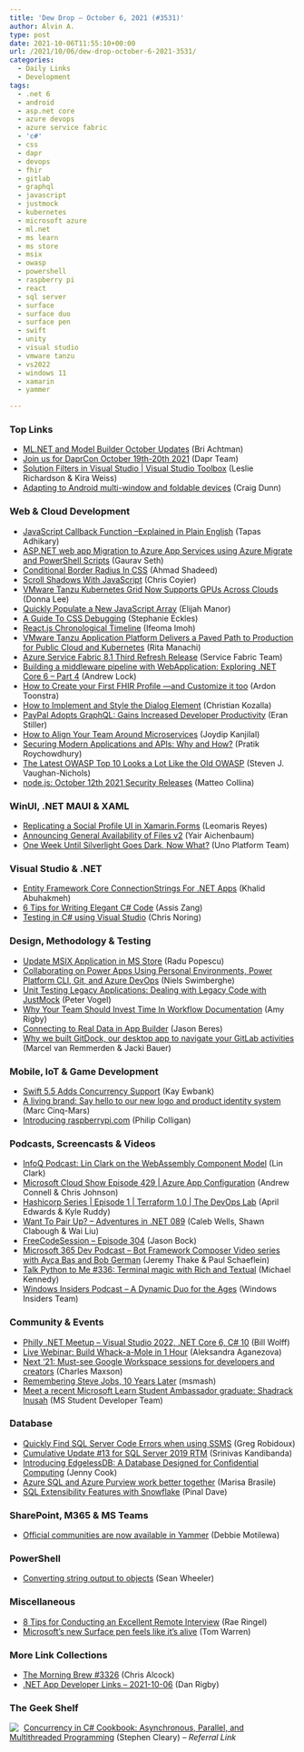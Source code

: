 ```yaml
---
title: 'Dew Drop – October 6, 2021 (#3531)'
author: Alvin A.
type: post
date: 2021-10-06T11:55:10+00:00
url: /2021/10/06/dew-drop-october-6-2021-3531/
categories:
  - Daily Links
  - Development
tags:
  - .net 6
  - android
  - asp.net core
  - azure devops
  - azure service fabric
  - 'c#'
  - css
  - dapr
  - devops
  - fhir
  - gitlab
  - graphql
  - javascript
  - justmock
  - kubernetes
  - microsoft azure
  - ml.net
  - ms learn
  - ms store
  - msix
  - owasp
  - powershell
  - raspberry pi
  - react
  - sql server
  - surface
  - surface duo
  - surface pen
  - swift
  - unity
  - visual studio
  - vmware tanzu
  - vs2022
  - windows 11
  - xamarin
  - yammer

---
```

### <a name="top"></a>Top Links

  * <a href="https://devblogs.microsoft.com/dotnet/ml-net-and-model-builder-october-updates/?WT.mc_id=DOP-MVP-4025064" target="_blank" rel="noopener">ML.NET and Model Builder October Updates</a> (Bri Achtman)
  * <a href="https://blog.dapr.io/posts/2021/10/05/join-us-for-daprcon-october-19th-20th-2021/" target="_blank" rel="noopener">Join us for DaprCon October 19th-20th 2021</a> (Dapr Team)
  * <a href="https://channel9.msdn.com/Shows/Visual-Studio-Toolbox/Solution-Filters-in-Visual-Studio?WT.mc_id=DOP-MVP-4025064" target="_blank" rel="noopener">Solution Filters in Visual Studio | Visual Studio Toolbox</a> (Leslie Richardson & Kira Weiss)
  * <a href="https://devblogs.microsoft.com/surface-duo/multi-window-foldable/?WT.mc_id=DOP-MVP-4025064" target="_blank" rel="noopener">Adapting to Android multi-window and foldable devices</a> (Craig Dunn)



### <a name="web"></a>Web & Cloud Development

  * <a href="https://www.freecodecamp.org/news/javascript-callback-function-plain-english/" target="_blank" rel="noopener">JavaScript Callback Function –Explained in Plain English</a> (Tapas Adhikary)
  * <a href="https://techcommunity.microsoft.com/t5/apps-on-azure/asp-net-web-app-migration-to-azure-app-services-using-azure/ba-p/2814513?WT.mc_id=DOP-MVP-4025064" target="_blank" rel="noopener">ASP.NET web app Migration to Azure App Services using Azure Migrate and PowerShell Scripts</a> (Gaurav Seth)
  * <a href="https://ishadeed.com/article/conditional-border-radius/" target="_blank" rel="noopener">Conditional Border Radius In CSS</a> (Ahmad Shadeed)
  * <a href="https://css-tricks.com/scroll-shadows-with-javascript/" target="_blank" rel="noopener">Scroll Shadows With JavaScript</a> (Chris Coyier)
  * <a href="https://tanzu.vmware.com/content/home-page/tanzu-kubernetes-grid-supports-gpus-across-clouds" target="_blank" rel="noopener">VMware Tanzu Kubernetes Grid Now Supports GPUs Across Clouds</a> (Donna Lee)
  * <a href="https://elijahmanor.com/byte/js-fill-array" target="_blank" rel="noopener">Quickly Populate a New JavaScript Array</a> (Elijah Manor)
  * <a href="https://smashingmagazine.com/2021/10/guide-debugging-css/" target="_blank" rel="noopener">A Guide To CSS Debugging</a> (Stephanie Eckles)
  * <a href="https://www.telerik.com/blogs/react-chronological-timeline" target="_blank" rel="noopener">React.js Chronological Timeline</a> (Ifeoma Imoh)
  * <a href="https://tanzu.vmware.com/content/home-page/vmware-tanzu-application-platform-beta-2-announcement" target="_blank" rel="noopener">VMware Tanzu Application Platform Delivers a Paved Path to Production for Public Cloud and Kubernetes</a> (Rita Manachi)
  * <a href="https://techcommunity.microsoft.com/t5/azure-service-fabric/azure-service-fabric-8-1-third-refresh-release/ba-p/2816117?WT.mc_id=DOP-MVP-4025064" target="_blank" rel="noopener">Azure Service Fabric 8.1 Third Refresh Release</a> (Service Fabric Team)
  * <a href="https://andrewlock.net/exploring-dotnet-6-part-4-building-a-middleware-pipeline-with-webapplication/" target="_blank" rel="noopener">Building a middleware pipeline with WebApplication: Exploring .NET Core 6 &#8211; Part 4</a> (Andrew Lock)
  * <a href="https://fire.ly/blog/how-to-create-your-first-fhir-profile/" target="_blank" rel="noopener">How to Create your First FHIR Profile —and Customize it too</a> (Ardon Toonstra)
  * <a href="http://feedproxy.google.com/~r/tympanus/~3/mNlPo1yO9Hc/" target="_blank" rel="noopener">How to Implement and Style the Dialog Element</a> (Christian Kozalla)
  * <a href="https://www.infoq.com/news/2021/10/paypal-graphql/?utm_campaign=infoq_content&utm_source=infoq&utm_medium=feed&utm_term=global" target="_blank" rel="noopener">PayPal Adopts GraphQL: Gains Increased Developer Productivity</a> (Eran Stiller)
  * <a href="https://www.developer.com/design/align-team-around-microservices/" target="_blank" rel="noopener">How to Align Your Team Around Microservices</a> (Joydip Kanjilal)
  * <a href="https://tanzu.vmware.com/content/home-page/securing-modern-applications-and-apis-why-and-how" target="_blank" rel="noopener">Securing Modern Applications and APIs: Why and How?</a> (Pratik Roychowdhury)
  * <a href="https://thenewstack.io/the-latest-owasp-top-10-looks-a-lot-like-the-old-owasp/" target="_blank" rel="noopener">The Latest OWASP Top 10 Looks a Lot Like the Old OWASP</a> (Steven J. Vaughan-Nichols)
  * <a href="https://nodejs.org/en/blog/vulnerability/oct-2021-security-releases" target="_blank" rel="noopener">node.js: October 12th 2021 Security Releases</a> (Matteo Collina)



### <a name="silverlight"></a>WinUI, .NET MAUI & XAML

  * <a href="https://www.syncfusion.com/blogs/post/replicating-a-social-profile-ui-in-xamarin-forms.aspx" target="_blank" rel="noopener">Replicating a Social Profile UI in Xamarin.Forms</a> (Leomaris Reyes)
  * <a href="https://files.community/blog/posts/announcing-files-v2" target="_blank" rel="noopener">Announcing General Availability of Files v2</a> (Yair Aichenbaum)
  * <a href="https://platform.uno/blog/one-week-until-silverlight-goes-dark-now-what/" target="_blank" rel="noopener">One Week Until Silverlight Goes Dark, Now What?</a> (Uno Platform Team)



### <a name="dotnet"></a>Visual Studio & .NET

  * <a href="https://khalidabuhakmeh.com/entity-framework-core-connectionstrings-for-dotnet-apps" target="_blank" rel="noopener">Entity Framework Core ConnectionStrings For .NET Apps</a> (Khalid Abuhakmeh)
  * <a href="https://www.telerik.com/blogs/6-tips-writing-elegant-csharp-code" target="_blank" rel="noopener">6 Tips for Writing Elegant C# Code</a> (Assis Zang)
  * <a href="https://dev.to/dotnet/testing-in-c-using-visual-studio-21gn" target="_blank" rel="noopener">Testing in C# using Visual Studio</a> (Chris Noring)



### <a name="design"></a>Design, Methodology & Testing

  * <a href="https://www.advancedinstaller.com/update-msix-app-microsoft-store.html" target="_blank" rel="noopener">Update MSIX Application in MS Store</a> (Radu Popescu)
  * <a href="https://swimburger.net/blog/dynamics/collaborating-on-power-apps-using-personal-environments-power-platform-cli-git-and-azure-devops" target="_blank" rel="noopener">Collaborating on Power Apps Using Personal Environments, Power Platform CLI, Git, and Azure DevOps</a> (Niels Swimberghe)
  * <a href="https://feeds.telerik.com/link/10828/14791582/unit-testing-legacy-applications-dealing-legacy-code-justmock" target="_blank" rel="noopener">Unit Testing Legacy Applications: Dealing with Legacy Code with JustMock</a> (Peter Vogel)
  * <a href="https://blog.trello.com/invest-time-in-workflow-documentation" target="_blank" rel="noopener">Why Your Team Should Invest Time In Workflow Documentation</a> (Amy Rigby)
  * <a href="https://www.infragistics.com/community/blogs/b/jason_beres/posts/connect-to-real-data-in-app-builder" target="_blank" rel="noopener">Connecting to Real Data in App Builder</a> (Jason Beres)
  * <a href="https://about.gitlab.com/blog/2021/10/05/gitpod-desktop-app-personal-activities/" target="_blank" rel="noopener">Why we built GitDock, our desktop app to navigate your GitLab activities</a> (Marcel van Remmerden & Jacki Bauer)



### <a name="mobile"></a>Mobile, IoT & Game Development

  * <a href="http://www.i-programmer.info/news/98-languages/14918-swift-55-adds-concurrency-support.html" target="_blank" rel="noopener">Swift 5.5 Adds Concurrency Support</a> (Kay Ewbank)
  * <a href="https://blog.unity.com/news/say-hello-to-our-new-logo-and-product-identity-system" target="_blank" rel="noopener">A living brand: Say hello to our new logo and product identity system</a> (Marc Cinq-Mars)
  * <a href="https://www.raspberrypi.org/blog/introducing-raspberrypicom/" target="_blank" rel="noopener">Introducing raspberrypi.com</a> (Philip Colligan)



### <a name="podcasts"></a>Podcasts, Screencasts & Videos

  * <a href="https://www.infoq.com/podcasts/web-assembly-component-model/?utm_campaign=infoq_content&utm_source=infoq&utm_medium=feed&utm_term=global" target="_blank" rel="noopener">InfoQ Podcast: Lin Clark on the WebAssembly Component Model</a> (Lin Clark)
  * <a href="http://feeds.microsoftcloudshow.com/~r/microsoftcloudshowepisodes/~3/xmr0npFgYzo/" target="_blank" rel="noopener">Microsoft Cloud Show Episode 429 | Azure App Configuration</a> (Andrew Connell & Chris Johnson)
  * <a href="https://channel9.msdn.com/Shows/DevOps-Lab/DevOps-Lab--Hashicorp-Series--Episode-1--Terraform-10?WT.mc_id=DOP-MVP-4025064" target="_blank" rel="noopener">Hashicorp Series | Episode 1 | Terraform 1.0 | The DevOps Lab</a> (April Edwards & Kyle Ruddy)
  * <a href="https://adventuresindotnet.com/want-to-pair-up-net-089" target="_blank" rel="noopener">Want To Pair Up? &#8211; Adventures in .NET 089</a> (Caleb Wells, Shawn Clabough & Wai Liu)
  * <a href="http://www.youtube.com/watch?v=AuZrE1-5Bjw" target="_blank" rel="noopener">FreeCodeSession &#8211; Episode 304</a> (Jason Bock)
  * <a href="https://www.m365devpodcast.com/e/bot-framework-composer-video-series-with-ayca-bas-and-bob-german/" target="_blank" rel="noopener">Microsoft 365 Dev Podcast &#8211; Bot Framework Composer Video series with Ayça Baş and Bob German</a> (Jeremy Thake & Paul Schaeflein)
  * <a href="https://talkpython.fm/episodes/show/336/terminal-magic-with-rich-and-textual" target="_blank" rel="noopener">Talk Python to Me #336: Terminal magic with Rich and Textual</a> (Michael Kennedy)
  * <a href="http://windowsinsider.mpsn.libsynpro.com/a-dynamic-duo-for-the-ages" target="_blank" rel="noopener">Windows Insiders Podcast &#8211; A Dynamic Duo for the Ages</a> (Windows Insiders Team)



### <a name="events"></a>Community & Events

  * <a href="https://www.meetup.com/Philly-NET/events/281226571/" target="_blank" rel="noopener">Philly .NET Meetup &#8211; Visual Studio 2022, .NET Core 6, C# 10</a> (Bill Wolff)
  * <a href="https://blog.jetbrains.com/webstorm/2021/10/live-webinar-build-whack-a-mole-in-1-hour/" target="_blank" rel="noopener">Live Webinar: Build Whack-a-Mole in 1 Hour</a> (Aleksandra Aganezova)
  * <a href="http://feedproxy.google.com/~r/GDBcode/~3/sUgf0z6FMT8/next-21-must-see-google-workspace.html" target="_blank" rel="noopener">Next ‘21: Must-see Google Workspace sessions for developers and creators</a> (Charles Maxson)
  * <a href="http://rss.slashdot.org/~r/Slashdot/slashdot/~3/G6DUgPf1yyc/remembering-steve-jobs-10-years-later" target="_blank" rel="noopener">Remembering Steve Jobs, 10 Years Later</a> (msmash)
  * <a href="https://techcommunity.microsoft.com/t5/student-developer-blog/meet-a-recent-microsoft-learn-student-ambassador-graduate/ba-p/2750027?WT.mc_id=DOP-MVP-4025064" target="_blank" rel="noopener">Meet a recent Microsoft Learn Student Ambassador graduate: Shadrack Inusah</a> (MS Student Developer Team)



### <a name="sql"></a>Database

  * <a href="http://feedproxy.google.com/~r/MSSQLTips-LatestSqlServerTips/~3/NrMzHOY-bi4/" target="_blank" rel="noopener">Quickly Find SQL Server Code Errors when using SSMS</a> (Greg Robidoux)
  * <a href="https://techcommunity.microsoft.com/t5/sql-server/cumulative-update-13-for-sql-server-2019-rtm/ba-p/2814682?WT.mc_id=DOP-MVP-4025064" target="_blank" rel="noopener">Cumulative Update #13 for SQL Server 2019 RTM</a> (Srinivas Kandibanda)
  * <a href="https://techcommunity.microsoft.com/t5/azure-confidential-computing/introducing-edgelessdb-a-database-designed-for-confidential/ba-p/2813631?WT.mc_id=DOP-MVP-4025064" target="_blank" rel="noopener">Introducing EdgelessDB: A Database Designed for Confidential Computing</a> (Jenny Cook)
  * <a href="https://techcommunity.microsoft.com/t5/azure-sql/azure-sql-and-azure-purview-work-better-together/ba-p/2812912?WT.mc_id=DOP-MVP-4025064" target="_blank" rel="noopener">Azure SQL and Azure Purview work better together</a> (Marisa Brasile)
  * <a href="https://blog.sqlauthority.com/2021/10/06/sql-extensibility-features-with-snowflake/?utm_source=rss&utm_medium=rss&utm_campaign=sql-extensibility-features-with-snowflake" target="_blank" rel="noopener">SQL Extensibility Features with Snowflake</a> (Pinal Dave)



### <a name="sp"></a>SharePoint, M365 & MS Teams

  * <a href="https://techcommunity.microsoft.com/t5/yammer-blog/official-communities-are-now-available-in-yammer/ba-p/2797033?WT.mc_id=DOP-MVP-4025064" target="_blank" rel="noopener">Official communities are now available in Yammer</a> (Debbie Motilewa)



### <a name="ps"></a>PowerShell

  * <a href="https://devblogs.microsoft.com/powershell-community/converting-string-output-to-objects/?WT.mc_id=DOP-MVP-4025064" target="_blank" rel="noopener">Converting string output to objects</a> (Sean Wheeler)



### <a name="misc"></a>Miscellaneous

  * <a href="https://hbr.org/2021/10/8-tips-for-conducting-an-excellent-remote-interview" target="_blank" rel="noopener">8 Tips for Conducting an Excellent Remote Interview</a> (Rae Ringel)
  * <a href="https://www.theverge.com/22710381/microsoft-surface-slim-pen-2-hands-on" target="_blank" rel="noopener">Microsoft’s new Surface pen feels like it’s alive</a> (Tom Warren)



### <a name="links"></a>More Link Collections

  * <a href="http://feedproxy.google.com/~r/ReflectivePerspective/~3/Kf6Q1-kYtAI/" target="_blank" rel="noopener">The Morning Brew #3326</a> (Chris Alcock)
  * <a href="https://links.danrigby.com/2021/10/app-developer-links-2021-10-06/" target="_blank" rel="noopener">.NET App Developer Links &#8211; 2021-10-06</a> (Dan Rigby)



### <a name="shelf"></a>The Geek Shelf

<a href="https://www.amazon.com/dp/149205450X/?tag=amavin-20" target="_blank" rel="noopener"><img decoding="async" align="left" style="margin: 0px 5px 0px 0px; border: 0px currentcolor; border-image: none; float: left; display: inline; background-image: none;" src="https://m.media-amazon.com/images/I/51xWSbqJc1L._SS135_.jpg" border="0" /></a>&nbsp;<a href="https://www.amazon.com/dp/149205450X/?tag=amavin-20" target="_blank" rel="noopener">Concurrency in C# Cookbook: Asynchronous, Parallel, and Multithreaded Programming</a> (Stephen Cleary) _&#8211; Referral Link_
